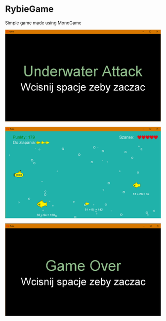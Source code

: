 # RybieGame
Simple game made using MonoGame

![Title screen](https://github.com/RescueRangers/RybieGame/blob/master/Assets/TitleScreen.png?raw=true)

![Game play screen](https://github.com/RescueRangers/RybieGame/blob/master/Assets/GameScreen.png?raw=true)

![GameOver screen](https://github.com/RescueRangers/RybieGame/blob/master/Assets/GameOver.png?raw=true)
